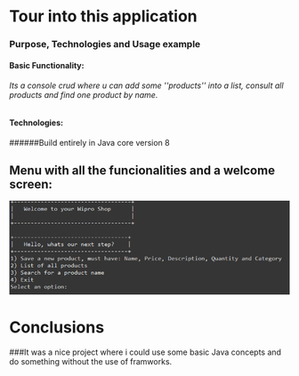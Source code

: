 #                                                                        Tour into this application 
###                                                             Purpose, Technologies and Usage example



#### Basic Functionality:
###### Its a console crud where u can add some ''products'' into a list,  consult all products and find one product by name.



#### Technologies:
######Build entirely in Java core version 8

## Menu with all the funcionalities and a welcome screen:
![console pic](https://github.com/ryxandy/CRUD-console/blob/main/log.PNG)



# Conclusions
###It was a nice project where i could use some basic Java concepts and do something without the use of framworks.


